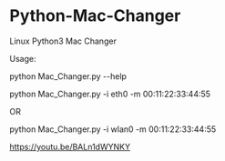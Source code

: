# Python-Mac-Changer
Linux Python3 Mac Changer

Usage:

python Mac_Changer.py --help

python Mac_Changer.py -i eth0 -m 00:11:22:33:44:55

OR

python Mac_Changer.py -i wlan0 -m 00:11:22:33:44:55

https://youtu.be/BALn1dWYNKY
